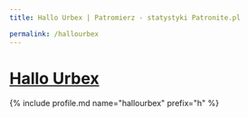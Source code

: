 ```yaml
---
title: Hallo Urbex | Patromierz - statystyki Patronite.pl

permalink: /hallourbex
---
```


# [Hallo Urbex](https://patronite.pl/hallourbex)

{% include profile.md name="hallourbex" prefix="h" %}
